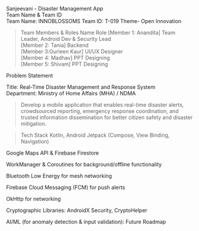 Sanjeevani - Disaster Management App<br>
Team Name & Team ID<br>
Team Name: INNOBLOSSOMS
Team ID: T-019
Theme- Open Innovation

>Team Members & Roles
Name	Role
[Member 1: Anandita]	Team Leader, Android Dev & Security Lead<br>
[Member 2: Tania]	Backend<br>
[Member 3:Gurleen Kaur]	UI/UX Designer<br>
[Member 4: Madhav]	PPT Designing<br>
[Member 5: Shivam]	PPT Designing<br>

Problem Statement<br>

Title: Real-Time Disaster Management and Response System<br>
Department: Ministry of Home Affairs (MHA) / NDMA<br>

>Develop a mobile application that enables real-time disaster alerts, crowdsourced reporting, emergency response coordination, and trusted information dissemination for better citizen safety and disaster mitigation.

>Tech Stack
Kotlin, Android Jetpack (Compose, View Binding, Navigation)

Google Maps API & Firebase Firestore

WorkManager & Coroutines for background/offline functionality

Bluetooth Low Energy for mesh networking

Firebase Cloud Messaging (FCM) for push alerts

OkHttp for networking

Cryptographic Libraries: AndroidX Security, CryptoHelper

AI/ML (for anomaly detection & input validation): Future Roadmap



